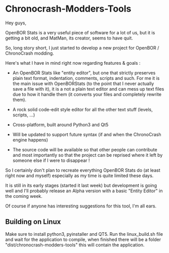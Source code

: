 # Chronocrash-Modders-Tools

Hey guys,

OpenBOR Stats is a very useful piece of software for a lot of us, but it is getting a bit old, and MatMan, its creator, seems to have quit.

So, long story short, I just started to develop a new project for OpenBOR / ChronoCrash modding.

Here's what I have in mind right now regarding features & goals :

- An OpenBOR Stats like "entity editor", but one that strictly preserves plain text format, indentation, comments, scripts and such. For me it is the main issue with OpenBORStats (to the point that I never actually save a file with it), it is a not a plain text editor and can mess up text files due to how it handle them (it converts your files and completely rewrite them).
- A rock solid code-edit style editor for all the other text stuff (levels, scripts, ...)

- Cross-platform, built around Python3 and Qt5
- Will be updated to support future syntax (if and when the ChronoCrash engine happens)
- The source code will be available so that other people can contribute and most importantly so that the project can be reprised where it left by someone else if I were to disappear !

So I certainly don't plan to recreate everything OpenBOR Stats do (at least right now and myself) especially as my time is quite limited these days.

It is still in its early stages (started it last week) but development is going well and I'll probably release an Alpha version with a basic "Entity Editor" in the coming week.

Of course if anyone has interesting suggestions for this tool, I'm all ears.

## Building on Linux

Make sure to install python3, pyinstaller and QT5. Run the linux_build.sh file and wait for the application to compile, when finished there will be a folder "dist/chronocrash-modders-tools" this will contain the application.